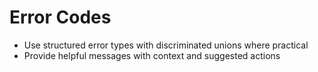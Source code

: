# Error Codes

- Use structured error types with discriminated unions where practical
- Provide helpful messages with context and suggested actions
